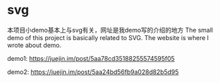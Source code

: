 # svg
本项目小demo基本上与svg有关，网址是我demo写的介绍的地方
The small demo of this project is basically related to SVG. The website is where I wrote about demo.

demo1: https://juejin.im/post/5aa78cd35188255574595f05

demo2: https://juejin.im/post/5aa24bd56fb9a028d82b5d95
